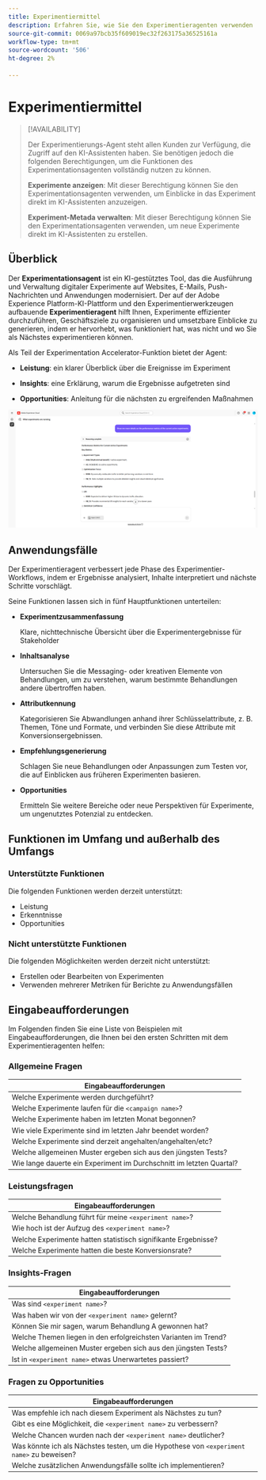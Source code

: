 ```yaml
---
title: Experimentiermittel
description: Erfahren Sie, wie Sie den Experimentieragenten verwenden
source-git-commit: 0069a97bcb35f609019ec32f263175a36525161a
workflow-type: tm+mt
source-wordcount: '506'
ht-degree: 2%

---
```


# Experimentiermittel

>[!AVAILABILITY]
>
>Der Experimentierungs-Agent steht allen Kunden zur Verfügung, die Zugriff auf den KI-Assistenten haben. Sie benötigen jedoch die folgenden Berechtigungen, um die Funktionen des Experimentationsagenten vollständig nutzen zu können.
>
>**Experimente anzeigen**: Mit dieser Berechtigung können Sie den Experimentationsagenten verwenden, um Einblicke in das Experiment direkt im KI-Assistenten anzuzeigen.
>
>**Experiment-Metada verwalten**: Mit dieser Berechtigung können Sie den Experimentationsagenten verwenden, um neue Experimente direkt im KI-Assistenten zu erstellen.

## Überblick

Der **Experimentationsagent** ist ein KI-gestütztes Tool, das die Ausführung und Verwaltung digitaler Experimente auf Websites, E-Mails, Push-Nachrichten und Anwendungen modernisiert. Der auf der Adobe Experience Platform-KI-Plattform und den Experimentierwerkzeugen aufbauende **Experimentieragent** hilft Ihnen, Experimente effizienter durchzuführen, Geschäftsziele zu organisieren und umsetzbare Einblicke zu generieren, indem er hervorhebt, was funktioniert hat, was nicht und wo Sie als Nächstes experimentieren können.

Als Teil der Experimentation Accelerator-Funktion bietet der Agent:

* **Leistung**: ein klarer Überblick über die Ereignisse im Experiment

* **Insights**: eine Erklärung, warum die Ergebnisse aufgetreten sind

* **Opportunities**: Anleitung für die nächsten zu ergreifenden Maßnahmen

![Beispiel für den Experimentieragenten](./images/experiment/experiment-agent.png)

## Anwendungsfälle

Der Experimentieragent verbessert jede Phase des Experimentier-Workflows, indem er Ergebnisse analysiert, Inhalte interpretiert und nächste Schritte vorschlägt.

Seine Funktionen lassen sich in fünf Hauptfunktionen unterteilen:

* **Experimentzusammenfassung**

  Klare, nichttechnische Übersicht über die Experimentergebnisse für Stakeholder

* **Inhaltsanalyse**

  Untersuchen Sie die Messaging- oder kreativen Elemente von Behandlungen, um zu verstehen, warum bestimmte Behandlungen andere übertroffen haben.

* **Attributkennung**

  Kategorisieren Sie Abwandlungen anhand ihrer Schlüsselattribute, z. B. Themen, Töne und Formate, und verbinden Sie diese Attribute mit Konversionsergebnissen.

* **Empfehlungsgenerierung**

  Schlagen Sie neue Behandlungen oder Anpassungen zum Testen vor, die auf Einblicken aus früheren Experimenten basieren.

* **Opportunities**

  Ermitteln Sie weitere Bereiche oder neue Perspektiven für Experimente, um ungenutztes Potenzial zu entdecken.

## Funktionen im Umfang und außerhalb des Umfangs

### **Unterstützte Funktionen**

Die folgenden Funktionen werden derzeit unterstützt:

* Leistung
* Erkenntnisse
* Opportunities

### **Nicht unterstützte Funktionen**

Die folgenden Möglichkeiten werden derzeit nicht unterstützt:

* Erstellen oder Bearbeiten von Experimenten
* Verwenden mehrerer Metriken für Berichte zu Anwendungsfällen

## Eingabeaufforderungen

Im Folgenden finden Sie eine Liste von Beispielen mit Eingabeaufforderungen, die Ihnen bei den ersten Schritten mit dem Experimentieragenten helfen:

### Allgemeine Fragen

| Eingabeaufforderungen |
|-|
| Welche Experimente werden durchgeführt? |
| Welche Experimente laufen für die `<campaign name>`? |
| Welche Experimente haben im letzten Monat begonnen? |
| Wie viele Experimente sind im letzten Jahr beendet worden? |
| Welche Experimente sind derzeit angehalten/angehalten/etc? |
| Welche allgemeinen Muster ergeben sich aus den jüngsten Tests? |
| Wie lange dauerte ein Experiment im Durchschnitt im letzten Quartal? |

### Leistungsfragen

| Eingabeaufforderungen |
|-|
| Welche Behandlung führt für meine `<experiment name>`? |
| Wie hoch ist der Aufzug des `<experiment name>`? |
| Welche Experimente hatten statistisch signifikante Ergebnisse? |
| Welche Experimente hatten die beste Konversionsrate? |

### Insights-Fragen

| Eingabeaufforderungen |
|-|
| Was sind `<experiment name>`? |
| Was haben wir von der `<experiment name>` gelernt? |
| Können Sie mir sagen, warum Behandlung A gewonnen hat? |
| Welche Themen liegen in den erfolgreichsten Varianten im Trend? |
| Welche allgemeinen Muster ergeben sich aus den jüngsten Tests? |
| Ist in `<experiment name>` etwas Unerwartetes passiert? |

### Fragen zu Opportunities

| Eingabeaufforderungen |
|-|
| Was empfehle ich nach diesem Experiment als Nächstes zu tun? |
| Gibt es eine Möglichkeit, die `<experiment name>` zu verbessern? |
| Welche Chancen wurden nach der `<experiment name>` deutlicher? |
| Was könnte ich als Nächstes testen, um die Hypothese von `<experiment name>` zu beweisen? |
| Welche zusätzlichen Anwendungsfälle sollte ich implementieren? |

